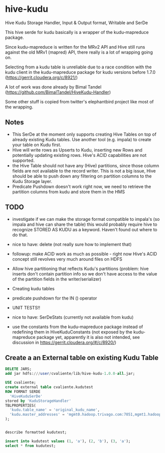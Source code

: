 # hive-kudu
Hive Kudu Storage Handler, Input & Output format, Writable and SerDe

This hive serde for kudu basically is a wrapper of the kudu-mapreduce package.

Since kudu-mapreduce is written for the MRv2 API and Hive still runs against the old MRv1 (mapred) API, 
there really is a lot of wrapping going on.

Selecting from a kudu table is unreliable due to a race condition with the kudu client in the kudu-mapreduce package 
for kudu versions before 1.7.0
(https://gerrit.cloudera.org/c/8921/)

A lot of work was done already by Bimal Tandel
(https://github.com/BimalTandel/HiveKudu-Handler)

Some other stuff is copied from twitter's elephantbird project like most of the wrapping.

## Notes
- This SerDe at the moment only supports creating Hive Tables on top of already existing Kudu tables. Use another tool (e.g. impala) to create your table on Kudu first.
- Hive will write rows as Upserts to Kudu, inserting new Rows and potentially updating existing rows. Hive's ACID capabilities are not supported.
- the Hive Table should not have any (Hive) partitions, since those column fields are not available to the record writer.
  This is not a big issue, Hive should be able to push down any filtering on partition columns to the Kudu Storage layer. 
- Predicate Pushdown doesn't work right now, we need to retrieve the partition columns from kudu and store them in the HMS

## TODO
- investigate if we can make the storage format compatible to impala's (so impala and hive can share the table)
  this would probably require hive to recognize STORED AS KUDU as a keyword. Haven't found out where to do that.
  
- nice to have: delete (not really sure how to implement that)
- followup: make ACID work as much as possible - right now Hive's ACID concept still revolves very much around files on HDFS

- Allow hive partitioning that reflects Kudu's partitions (problem: hive inserts don't contain partition info 
  so we don't have access to the value of the partition fields in the writer/serializer)
  
- Creating kudu tables
- predicate pushdown for the IN () operator
- UNIT TESTS!!
- nice to have: SerDeStats (currently not available from kudu)
- use the constants from the kudu-mapreduce package instead of redefining them in HiveKuduConstants 
  (not exposed by the kudu-mapreduce package yet, apparently it is also not intended, see discussion in 
  https://gerrit.cloudera.org/#/c/8920/)


## Create a an External table on existing Kudu Table
```sql
DELETE JARS;
add jar hdfs:///user/cvaliente/lib/hive-kudu-1.0.0-all.jar;

USE cvaliente;
create external table cvaliente.kudutest
ROW FORMAT SERDE
  'HiveKuduSerDe'
stored by 'KuduStorageHandler'
TBLPROPERTIES(
  'kudu.table_name' = 'original_kudu_name',
  'kudu.master_addresses' = 'mgmt0.hadoop.trivago.com:7051,mgmt1.hadoop.trivago.com:7051,mgmt2.hadoop.trivago.com:7051'
);


describe formatted kudutest;

insert into kudutest values (1, 'a'), (2, 'b'), (3, 'a');
select * from kudutest;
```